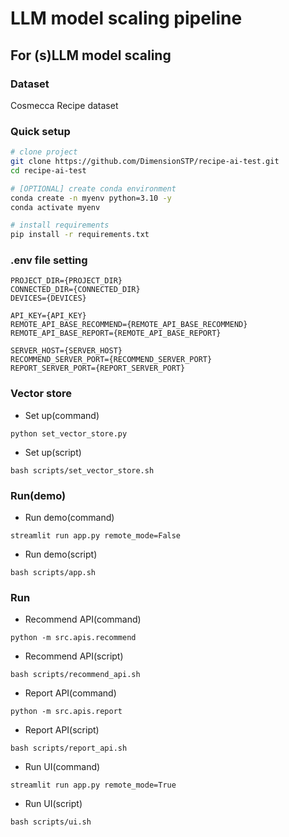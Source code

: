 # LLM model scaling pipeline

## For (s)LLM model scaling

### Dataset

Cosmecca Recipe dataset

### Quick setup

```bash
# clone project
git clone https://github.com/DimensionSTP/recipe-ai-test.git
cd recipe-ai-test

# [OPTIONAL] create conda environment
conda create -n myenv python=3.10 -y
conda activate myenv

# install requirements
pip install -r requirements.txt
```

### .env file setting

```shell
PROJECT_DIR={PROJECT_DIR}
CONNECTED_DIR={CONNECTED_DIR}
DEVICES={DEVICES}

API_KEY={API_KEY}
REMOTE_API_BASE_RECOMMEND={REMOTE_API_BASE_RECOMMEND}
REMOTE_API_BASE_REPORT={REMOTE_API_BASE_REPORT}

SERVER_HOST={SERVER_HOST}
RECOMMEND_SERVER_PORT={RECOMMEND_SERVER_PORT}
REPORT_SERVER_PORT={REPORT_SERVER_PORT}
```

### Vector store

* Set up(command)

```shell
python set_vector_store.py
```

* Set up(script)

```shell
bash scripts/set_vector_store.sh
```

### Run(demo)

* Run demo(command)

```shell
streamlit run app.py remote_mode=False
```

* Run demo(script)

```shell
bash scripts/app.sh
```

### Run

* Recommend API(command)

```shell
python -m src.apis.recommend
```

* Recommend API(script)

```shell
bash scripts/recommend_api.sh
```

* Report API(command)

```shell
python -m src.apis.report
```

* Report API(script)

```shell
bash scripts/report_api.sh
```

* Run UI(command)

```shell
streamlit run app.py remote_mode=True
```

* Run UI(script)

```shell
bash scripts/ui.sh
```
